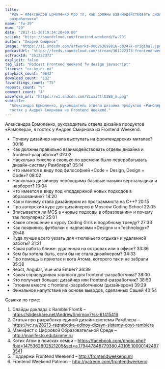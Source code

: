 ```yaml
---
title:
  "#29 – Александра Ермоленко про то, как должны взаимодействовать дизайнеры и
  разработчики"
name: "fw-29"
num: "29"
date: "2017-11-26T19:34:20+00:00"
scLink: "https://soundcloud.com/frontend-weekend/fw-29"
author: "Андрей Смирнов"
image: "https://i1.sndcdn.com/artworks-000263699816-op347k-original.jpg"
podcastUrl: "https://feeds.soundcloud.com/stream/361222373-frontend-weekend-fw-29.m4a"
scTrackId: "361222373"
explicit: false
tag_list: "Podcast Frontend Weekend fw design javascript"
license: "cc-by-nc-nd"
playback_count: "9642"
download_count: "132"
favoritings_count: "75"
reposts_count: "9"
comment_count: "4"
waveform_url: "https://w1.sndcdn.com/VLwai4tlD2B8_m.png"
subtitle:
  "Александра Ермоленко, руководитель отдела дизайна продуктов «Рамблера», в
  гостях у Андрея Смирнова из Frontend Weekend."
---
```


Александра Ермоленко, руководитель отдела дизайна продуктов «Рамблера», в гостях
у Андрея Смирнова из Frontend Weekend.

- Почему дизайнер начала выступать на фронтендерских митапах?
  <timecode sec="16">00:16</timecode>
- Как должны правильно взаимодействовать отделы дизайна и frontend-разработки?
  <timecode sec="122">02:02</timecode>
- Насколько тяжело и сколько по времени было перерабатывать дизайн-систему
  Рамблера? <timecode sec="314">05:14</timecode>
- Что имеется в виду под философией «Code = Design, Design = Code»?
  <timecode sec="482">08:02</timecode>
- Насколько дизайнеру необходимы базовые навыки верстальщика и наоборот?
  <timecode sec="604">10:04</timecode>
- Что имеется в виду под «поддержкой новых подходов в образовании»?
  <timecode sec="860">14:20</timecode>
- Как и почему стала дизайнером из программиста на C++?
  <timecode sec="1215">20:15</timecode>
- Про авторский курс для дизайнеров в Moscow Coding School
  <timecode sec="1325">22:05</timecode>
- Вписывается ли MCS в «новые подходы в образовании» и почему так популярна?
  <timecode sec="1501">25:01</timecode>
- Какое отношение к курсу Coding Girls и подобному тренду?
  <timecode sec="1653">27:33</timecode>
- Как появились футболки с надписями «Design» и «Technology»?
  <timecode sec="1788">29:48</timecode>
- Куда лучше всего уехать для «тюленьего отдыха» и удаленной работы?
  <timecode sec="1881">31:21</timecode>
- Какая работа ближе: удаленная на островах или в офисе?
  <timecode sec="2016">33:36</timecode>
- Кем бы хотела быть, если бы не стала дизайнером?
  <timecode sec="2073">34:33</timecode>
- Про помощь в приютах и кота Атома, которого так и не забрали
  <timecode sec="2139">35:39</timecode>
- React, Angular, Vue или Ember? <timecode sec="2199">36:39</timecode>
- Какая справедливая зарплата для frontend-разработчика?
  <timecode sec="2280">38:00</timecode>
- Кто получает больше: дизайнер или frontend-разработчик?
  <timecode sec="2330">38:50</timecode>
- Готовим вместе с frontend-разработчиком (дизайнером)
  <timecode sec="2369">39:29</timecode>
- Финальное напутствие на основе выводов, сделанных Сашей
  <timecode sec="2454">40:54</timecode>

Ссылки по теме:

1. Слайды доклада с RamblerFront& –
   <https://slideshare.net/AndrewSmirnov7/ss-81415416>
2. Статья про разработку единой дизайн-системы Рамблера –
   <https://vc.ru/28213-razrabotka-edinoy-dizayn-sistemy-opyt-ramblera>
3. Манифест о Цифровой Образовательной Среде – <http://manifesto.edutainme.ru>
4. Котик Атом в поисках семьи –
   <https://facebook.com/photo.php?fbid=1475362802521205&set=a.179447848779380.43105.100001424973541>
5. Поддержи Frontend Weekend – <http://frontendweekend.ml>
6. Frontend Weekend Patreon – <http://patreon.com/frontendweekend>
